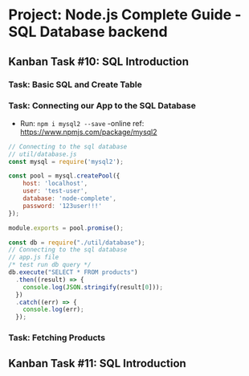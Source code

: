 # Project: Node.js Complete Guide -SQL Database backend

## Kanban Task #10: SQL Introduction

### Task: Basic SQL and Create Table

### Task: Connecting our App to the SQL Database

- Run: `npm i mysql2 --save`
-online ref: <https://www.npmjs.com/package/mysql2>

```javascript
// Connecting to the sql database
// util/database.js
const mysql = require('mysql2');

const pool = mysql.createPool({
    host: 'localhost',
    user: 'test-user',
    database: 'node-complete',
    password: '123user!!!'
});

module.exports = pool.promise();
```

```javascript
const db = require("./util/database");
// Connecting to the sql database
// app.js file
/* test run db query */
db.execute("SELECT * FROM products")
  .then((result) => {
    console.log(JSON.stringify(result[0]));
  })
  .catch((err) => {
    console.log(err);
  });
```

### Task: Fetching Products

## Kanban Task #11: SQL Introduction
